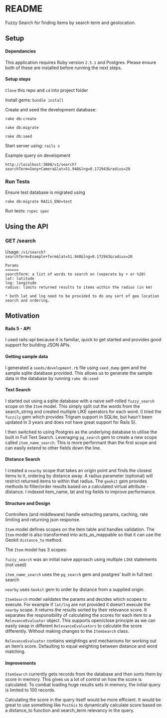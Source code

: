# README

Fuzzy Search for finding items by search term and geolocation.

## Setup
#### Dependancies
This application requires Ruby version `2.5.1` and Postgres.
Please ensure both of these are installed before running the next steps.

#### Setup steps
`Clone` this repo and `cd` into project folder

Install gems: `bundle install`

Create and seed the development database:

`rake db:create`

`rake db:migrate`

`rake db:seed`

Start server using: `rails s`

Example query on development

`http://localhost:3000/v1/search?searchTerm=Sony+Camera&lat=51.948&lng=0.172943&radius=20`

### Run Tests
Ensure test database is migrated using 

`rake db:migrate RAILS_ENV=test`

Run tests: `rspec spec`

## Using the API

### GET /search

Usage:
`/v1/search?searchTerm=Example+Term&lat=51.948&lng=0.172943&radius=20`

```
Params
======
searchTerm: a list of words to search on (seperate by + or %20)
lat: latitude
lng: longitude
radius: limits returned results to items within the radius (in km)

* both lat and lng need to be provided to do any sort of geo location search and ordering.
```

## Motivation
#### Rails 5 - API
I used rails-api because it is familiar, quick to get started and provides good support for building JSON APIs.

#### Getting sample data
I generated a `seeds/development.rb` file using `seed_dump` gem and the sample sqlite database provided. This allows us to generate the sample data in the database by running `rake db:seed`

#### Text Search
I started out using a sqlite database with a naive self-rolled `fuzzy_search` scope on the `Item` model. This simply split out the words from the search_string and created multiple LIKE operators for each word. (I tried the `fuzzily` gem which provides Trigram support in SQLite, but hasn't been updated in 3 years and does not have great support for Rails 5).

I then switched to using Postgres as the underlying database to utilise the built in Full Text Search. Leveraging `pg_search` gem to create a new scope called `item_name_search`. This is more performant than the first scope and can easily extend to other fields down the line.

#### Distance Search
I created a `nearby` scope that takes an origin point and finds the closest items to it, ordering by distance away. A radius parameter (optional) will restrict returned items to within that radius. The `geokit` gem provides methods to filter/order results based on a calculated virtual attribute - distance. I indexed item_name, lat and lng fields to improve performance. 


#### Structure and Design
Controllers (and middleware) handle extracting params, caching, rate limiting and returning json response.


`Item` model defines scopes on the Item table and handles validation. The `Item` model is also transformed into acts_as_mappable so that it can use the Geokit `distance_to` method. 

The `Item` model has 3 scopes:

`fuzzy_search` was an initial naive approach using multiple `LIKE` statements (not used)

`item_name_search` uses the `pg_search` gem and postgres’ built in full text search

`nearby` uses `Geokit` gem to order by distance from a supplied origin.


`ItemSearch` model validates the params and decides which scopes to execute. For example if `lat/lng` are not provided it doesn’t execute the `nearby` scope. It returns the results sorted by their relevance score. It separates the responsibility of calculating the scores for each item to a `RelevanceEvaluator` object. This supports open/close principle as we can easily swap in different `RelevanceEvaluators` to calculate the score differently. Without making changes to the `ItemSearch` class.


`RelevanceEvaluator` contains weightings and mechanisms for working out an item’s score. Defaulting to equal weighting between distance and word matching.

#### Improvements
`ItemSearch` currently gets records from the database and then sorts them by score in memory. This gives us a lot of control on how the score is calculated. To combat loading huge results sets in memory, the initial query is limited to 100 records.


Calculating the score in the query itself would be more efficient. It would be great to use something like `PostGis` to dynamically calculate score based on a distance_to function and search_term relevancy in the query.